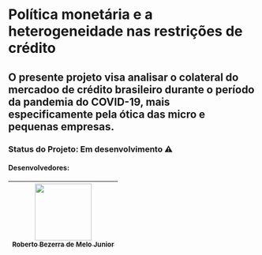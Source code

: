 # Política monetária e a heterogeneidade nas restrições de crédito
## O presente projeto visa analisar o colateral do mercadoo de crédito brasileiro durante o período da pandemia do COVID-19, mais especificamente pela ótica das micro e pequenas empresas.
### Status do Projeto: Em desenvolvimento :warning:
#### Desenvolvedores:
[<img src="C:\Users\RobertoMeloJR\Downloads\WhatsApp Image 2021-11-12 at 07.31.54.jpeg" width=115 > <br> <sub> Roberto Bezerra de Melo Junior </sub>](https://github.com/robertomelojr) |
| :---: |  

